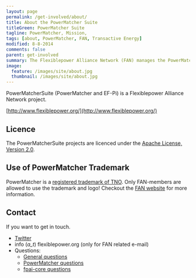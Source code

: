 ```yaml
---
layout: page
permalink: /get-involved/about/
title: About the PowerMatcher Suite
titleGreen: PowerMatcher Suite
tagline: PowerMatcher, Mission, 
tags: [about, PowerMatcher, FAN, Transactive Energy]
modified: 8-8-2014
comments: false
parent: get-involved
summary: The Flexiblepower Alliance Network (FAN) manages the PowerMatcher Suite.
image:
  feature: /images/site/about.jpg
  thumbnail: /images/site/about.jpg
---
```


PowerMatcherSuite (PowerMatcher and EF-Pi) is a Flexiblepower Alliance Network project.

[http://www.flexiblepower.org/](http://www.flexiblepower.org/)


## Licence ##
The PowerMatcherSuite projects are licenced under the [Apache License, Version 2.0](https://github.com/flexiblepower/powermatcher/blob/master/LICENSE). 

## Use of PowerMatcher Trademark ##
PowerMatcher is a [registered trademark of TNO](http://oami.europa.eu/eSearch/#details/trademarks/004298097).
Only FAN-members are allowed to use the trademark and logo! Checkout the [FAN website](http://www.flexiblepower.org/join/) for more information.

## Contact ##
If you want to get in touch.

* [Twitter](https://twitter.com/PowerMatcher)
* info (_a_t_) flexiblepower.org (only for FAN related e-mail)
* Questions:
  * [General questions](https://github.com/flexiblepower/FAN-wiki/issues/new?title=Question:My%20Question&body)
  * [PowerMatcher questions](https://github.com/flexiblepower/powermatcher/issues/new?title=Question:My%20Title&body)
  * [fpai-core questions](https://github.com/flexiblepower/fpai-core/issues/new?title=Question:My%20Title&body)
